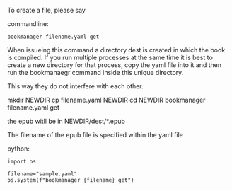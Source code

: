To create a file, please say

commandline:

    bookmanager filename.yaml get


When issueing this command a directory dest is created in which the book
is compiled. If you run multiple processes at the same time it is best
to create a new directory for that process, copy the yaml file into it
and then run the bookmanaegr command inside this unique directory.

This way they do not interfere with each other.

mkdir NEWDIR
cp filename.yaml NEWDIR
cd NEWDIR
bookmanager filename.yaml get

the epub witll be in NEWDIR/dest/*.epub

The filename of the epub file is specified within the yaml file


python:

    import os

    filename="sample.yaml"
    os.system(f"bookmanager {filename} get")
    
    
    